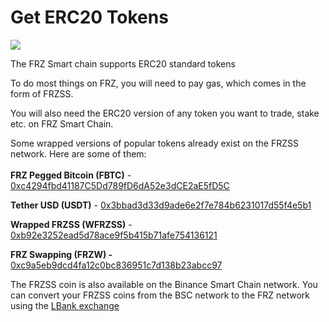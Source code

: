 # Get ERC20 Tokens

![](../.gitbook/assets/how-to-get-bep20-tokens-header.png)

The FRZ Smart chain supports ERC20 standard tokens

To do most things on FRZ, you will need to pay gas, which comes in the form of FRZSS.

You will also need the ERC20 version of any token you want to trade, stake etc. on FRZ Smart Chain.

Some wrapped versions of popular tokens already exist on the FRZSS network. Here are some of them:\
\
**FRZ Pegged Bitcoin (FBTC)** - [0xc4294fbd41187C5Dd789fD6dA52e3dCE2aE5fD5C](https://explorer.frzchain.com/address/0xc4294fbd41187C5Dd789fD6dA52e3dCE2aE5fD5C)

**Tether USD (USDT)** - [0x3bbad3d33d9ade6e2f7e784b6231017d55f4e5b1](https://explorer.frzchain.com/address/0x3bbad3d33d9ade6e2f7e784b6231017d55f4e5b1)

**Wrapped FRZSS (WFRZSS)** - [0xb92e3252ead5d78ace9f5b415b71afe754136121](https://explorer.frzchain.com/address/0xb92e3252ead5d78ace9f5b415b71afe754136121)

**FRZ Swapping (FRZW) -** [0xc9a5eb9dcd4fa12c0bc836951c7d138b23abcc97](https://explorer.frzchain.com/address/0xc9a5eb9dcd4fa12c0bc836951c7d138b23abcc97)



The FRZSS coin is also available on the Binance Smart Chain network. You can convert your FRZSS coins from the BSC network to the FRZ network using the [LBank exchange](https://www.lbank.info/)&#x20;
